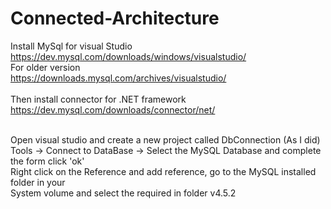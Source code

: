# Connected-Architecture

Install MySql for visual Studio </br>
https://dev.mysql.com/downloads/windows/visualstudio/ </br>
For older version </br>
https://downloads.mysql.com/archives/visualstudio/ </br>\
Then install connector for .NET framework </br>
https://dev.mysql.com/downloads/connector/net/ </br>

</br>
Open visual studio and create a new project called DbConnection (As I did) </br>
Tools -> Connect to DataBase -> Select the MySQL Database and complete the form click 'ok' </br>
Right click on the Reference and add reference, go to the MySQL installed folder in your </br>
System volume and select the required in folder v4.5.2 </br>
